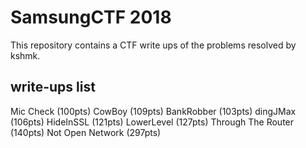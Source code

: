 # SamsungCTF 2018

This repository contains a CTF write ups of the problems resolved by kshmk.

## write-ups list

Mic Check (100pts)
CowBoy (109pts)
BankRobber (103pts)
dingJMax (106pts)
HideInSSL (121pts)
LowerLevel (127pts)
Through The Router (140pts)
Not Open Network (297pts)
